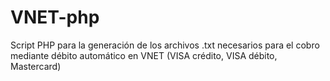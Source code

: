 # VNET-php
Script PHP para la generación de los archivos .txt necesarios para el cobro mediante débito automático en VNET (VISA crédito, VISA débito, Mastercard)
